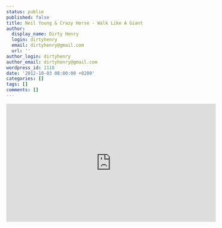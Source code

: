 ```yaml
---
status: publie
published: false
title: Neil Young & Crazy Horse - Walk Like A Giant
author:
  display_name: Dirty Henry
  login: dirtyhenry
  email: dirtyhenry@gmail.com
  url: ''
author_login: dirtyhenry
author_email: dirtyhenry@gmail.com
wordpress_id: 1118
date: '2012-10-03 08:00:00 +0200'
categories: []
tags: []
comments: []
---
```

<iframe width="560" height="315" src="http://www.youtube.com/embed/Bemz-7fofcs" frameborder="0" allowfullscreen></iframe>
